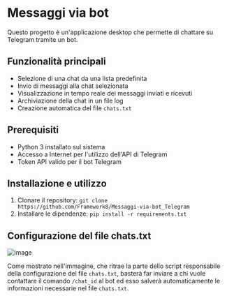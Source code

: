 # Messaggi via bot

Questo progetto è un'applicazione desktop che permette di chattare su Telegram tramite un bot.

## Funzionalità principali
- Selezione di una chat da una lista predefinita
- Invio di messaggi alla chat selezionata
- Visualizzazione in tempo reale dei messaggi inviati e ricevuti
- Archiviazione della chat in un file log
- Creazione automatica del file `chats.txt`

## Prerequisiti
- Python 3 installato sul sistema
- Accesso a Internet per l'utilizzo dell'API di Telegram
- Token API valido per il bot Telegram

## Installazione e utilizzo
1. Clonare il repository: `git clone https://github.com/Framework8/Messaggi-via-bot_Telegram`
2. Installare le dipendenze: `pip install -r requirements.txt`

## Configurazione del file chats.txt

![image](https://github.com/Framework8/Messaggi-via-bot_Telegram/assets/109827575/0b240d4b-9db1-442a-83bd-2ae7d1d4e76a)

Come mostrato nell'immagine, che ritrae la parte dello script responsabile della configurazione del file `chats.txt`, basterà far inviare a chi vuole contattare il comando `/chat_id` al bot ed esso salverà automaticamente le informazioni necessarie nel file `chats.txt`.
